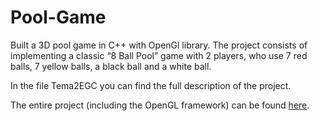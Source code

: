 # Pool-Game
Built a 3D pool game in C++ with OpenGl library.  The project consists of implementing a classic “8 Ball Pool” game with 2 players, who use 7 red balls, 7 yellow balls, a black ball and a white ball.

In the file Tema2EGC you can find the full description of the project.

The entire project (including the OpenGL framework) can be found [here](https://drive.google.com/open?id=1UelXAjikFtQOkWAB5haWePp33OG5cWwd).

